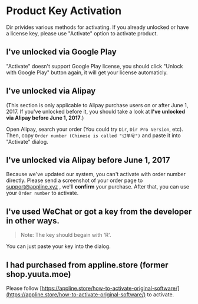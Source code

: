 # Product Key Activation

Dir privides various methods for activating. If you already unlocked or have a license key, please use "Activate" option to activate product.

## I've unlocked via Google Play
"Activate" doesn't support Google Play license, you should click "Unlock with Google Play" button again, it will get your license automaticly.

## I've unlocked via Alipay
(This section is only applicable to Alipay purchase users on or after June 1, 2017. If you've unlocked before it, you should take a look at **I've unlocked via Alipay before June 1, 2017**.)

Open Alipay, search your order (You could try `Dir`, `Dir Pro Version`, etc). Then, copy `Order number (Chinese is called "订单号")` and paste it into "Activate" dialog.

## I've unlocked via Alipay before June 1, 2017
Because we've updated our system, you can't activate with order number directly. Please send a screenshot of your order page to [support@appline.xyz](support@appline.xyz) , we'll **confirm** your purchase. After that, you can use your `Order number` to activate.

## I've used WeChat or got a key from the developer in other ways.
> Note: The key should begain with 'R'.

You can just paste your key into the dialog.

## I had purchased from appline.store (former shop.yuuta.moe)
Please follow [https://appline.store/how-to-activate-original-software/](https://appline.store/how-to-activate-original-software/) to activate.

